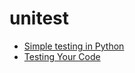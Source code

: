 # unitest

- [Simple testing in Python](https://pymbook.readthedocs.org/en/latest/testing.html)
- [Testing Your Code](http://docs.python-guide.org/en/latest/writing/tests/)